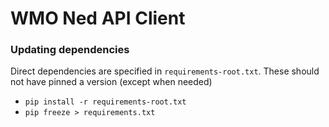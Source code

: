 # WMO Ned API Client

### Updating dependencies

Direct dependencies are specified in `requirements-root.txt`. These should not have pinned a version (except when needed)

- `pip install -r requirements-root.txt`
- `pip freeze > requirements.txt`
